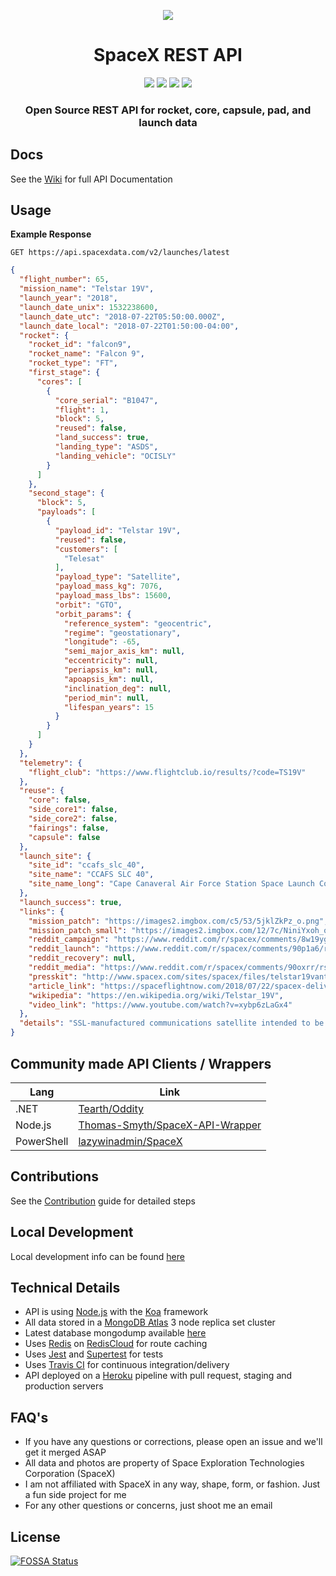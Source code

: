 <p align="center"><img src="https://i.imgur.com/5zqMc07.jpg"></p>

<h1 align="center">SpaceX REST API</h1>

<p align="center">
<a href="https://travis-ci.org/r-spacex/SpaceX-API"><img src="https://img.shields.io/travis/r-spacex/SpaceX-API.svg?style=flat-square"></a>
<a href="https://hub.docker.com/r/jakewmeyer/spacex-api/"><img src="https://img.shields.io/docker/build/jakewmeyer/spacex-api.svg?style=flat-square"></a>
<a href="https://github.com/r-spacex/SpaceX-API/releases"><img src="https://img.shields.io/github/release/r-spacex/SpaceX-API.svg?style=flat-square"></a>
<a href="https://en.wikipedia.org/wiki/Representational_state_transfer"><img src="https://img.shields.io/badge/interface-REST-brightgreen.svg?style=flat-square"></a>
</p>

<h3 align="center">Open Source REST API for rocket, core, capsule, pad, and launch data</h3>

## Docs
See the [Wiki](https://github.com/r-spacex/SpaceX-API/wiki) for full API Documentation

## Usage

**Example Response**

```http
GET https://api.spacexdata.com/v2/launches/latest
```

```json
{
  "flight_number": 65,
  "mission_name": "Telstar 19V",
  "launch_year": "2018",
  "launch_date_unix": 1532238600,
  "launch_date_utc": "2018-07-22T05:50:00.000Z",
  "launch_date_local": "2018-07-22T01:50:00-04:00",
  "rocket": {
    "rocket_id": "falcon9",
    "rocket_name": "Falcon 9",
    "rocket_type": "FT",
    "first_stage": {
      "cores": [
        {
          "core_serial": "B1047",
          "flight": 1,
          "block": 5,
          "reused": false,
          "land_success": true,
          "landing_type": "ASDS",
          "landing_vehicle": "OCISLY"
        }
      ]
    },
    "second_stage": {
      "block": 5,
      "payloads": [
        {
          "payload_id": "Telstar 19V",
          "reused": false,
          "customers": [
            "Telesat"
          ],
          "payload_type": "Satellite",
          "payload_mass_kg": 7076,
          "payload_mass_lbs": 15600,
          "orbit": "GTO",
          "orbit_params": {
            "reference_system": "geocentric",
            "regime": "geostationary",
            "longitude": -65,
            "semi_major_axis_km": null,
            "eccentricity": null,
            "periapsis_km": null,
            "apoapsis_km": null,
            "inclination_deg": null,
            "period_min": null,
            "lifespan_years": 15
          }
        }
      ]
    }
  },
  "telemetry": {
    "flight_club": "https://www.flightclub.io/results/?code=TS19V"
  },
  "reuse": {
    "core": false,
    "side_core1": false,
    "side_core2": false,
    "fairings": false,
    "capsule": false
  },
  "launch_site": {
    "site_id": "ccafs_slc_40",
    "site_name": "CCAFS SLC 40",
    "site_name_long": "Cape Canaveral Air Force Station Space Launch Complex 40"
  },
  "launch_success": true,
  "links": {
    "mission_patch": "https://images2.imgbox.com/c5/53/5jklZkPz_o.png",
    "mission_patch_small": "https://images2.imgbox.com/12/7c/NiniYxoh_o.png",
    "reddit_campaign": "https://www.reddit.com/r/spacex/comments/8w19yg/telstar_19v_launch_campaign_thread/",
    "reddit_launch": "https://www.reddit.com/r/spacex/comments/90p1a6/rspacex_telstar_19v_official_launch_discussion/",
    "reddit_recovery": null,
    "reddit_media": "https://www.reddit.com/r/spacex/comments/90oxrr/rspacex_telstar_19v_media_thread_videos_images/",
    "presskit": "http://www.spacex.com/sites/spacex/files/telstar19vantagepresskit.pdf",
    "article_link": "https://spaceflightnow.com/2018/07/22/spacex-delivers-for-telesat-with-successful-early-morning-launch/",
    "wikipedia": "https://en.wikipedia.org/wiki/Telstar_19V",
    "video_link": "https://www.youtube.com/watch?v=xybp6zLaGx4"
  },
  "details": "SSL-manufactured communications satellite intended to be placed at 63° West over the Americas. At 7,075 kg, it became the heaviest commercial communications satellite ever launched."
}
```

## Community made API Clients / Wrappers
| Lang  | Link |
| ------------- | ------------- |
| .NET  | [Tearth/Oddity](https://github.com/Tearth/Oddity) |
| Node.js  | [Thomas-Smyth/SpaceX-API-Wrapper](https://github.com/Thomas-Smyth/SpaceX-API-Wrapper) |
| PowerShell | [lazywinadmin/SpaceX](https://github.com/lazywinadmin/SpaceX) |

## Contributions
See the [Contribution](https://github.com/r-spacex/SpaceX-API/blob/master/CONTRIBUTING.md) guide for detailed steps

## Local Development
Local development info can be found [here](https://github.com/r-spacex/SpaceX-API/wiki/Local-Development)

## Technical Details
* API is using [Node.js](https://nodejs.org/en/) with the [Koa](http://koajs.com/) framework
* All data stored in a [MongoDB Atlas](https://www.mongodb.com/cloud/atlas) 3 node replica set cluster
* Latest database mongodump available [here](https://drive.google.com/drive/folders/0B2DdgKR4GR4xdk1sRGowcUZXeE0?usp=sharing)
* Uses [Redis](https://redis.io/) on [RedisCloud](https://redislabs.com/redis-enterprise/cloud/) for route caching
* Uses [Jest](https://facebook.github.io/jest/) and [Supertest](https://github.com/visionmedia/supertest) for tests
* Uses [Travis CI](https://travis-ci.org/) for continuous integration/delivery
* API deployed on a [Heroku](https://www.heroku.com/) pipeline with pull request, staging and production servers

## FAQ's
* If you have any questions or corrections, please open an issue and we'll get it merged ASAP
* All data and photos are property of Space Exploration Technologies Corporation (SpaceX)
* I am not affiliated with SpaceX in any way, shape, form, or fashion. Just a fun side project for me
* For any other questions or concerns, just shoot me an email

## License
[![FOSSA Status](https://app.fossa.io/api/projects/git%2Bgithub.com%2Fr-spacex%2FSpaceX-API.svg?type=large)](https://app.fossa.io/projects/git%2Bgithub.com%2Fr-spacex%2FSpaceX-API?ref=badge_large)